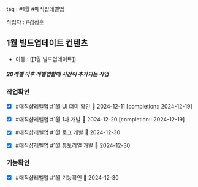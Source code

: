 
tag : #1월 #매직샵레벨업  

작업자 :  #김정훈 

## 1월 빌드업데이트 컨텐츠
- 이동 : [[1월 빌드업데이트]]



##### 20레벨 이후 레벨업할때 시간이 추가되는 작업


### 작업확인
- [x] #매직샵레벨업  #1월  UI 더미 확인 📅 2024-12-11  [completion:: 2024-12-19]
- [x] #매직샵레벨업  #1월  1차 개발   📅 2024-12-20  [completion:: 2024-12-19]
- [x] #매직샵레벨업  #1월  로그 개발   📅 2024-12-30
- [x] #매직샵레벨업  #1월  튜토리얼 개발   📅 2024-12-30




### 기능확인
- [x] #매직샵레벨업  #1월  기능확인 📅 2024-12-30